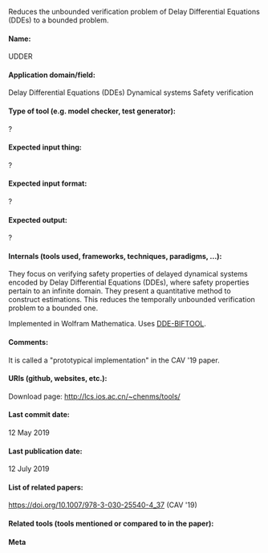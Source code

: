 Reduces the unbounded verification problem of Delay Differential Equations (DDEs) to a bounded problem.

#### Name:
UDDER

#### Application domain/field:
Delay Differential Equations (DDEs)
Dynamical systems
Safety verification

#### Type of tool (e.g. model checker, test generator):
?

#### Expected input thing:
?

#### Expected input format:
?

#### Expected output:
?

#### Internals (tools used, frameworks, techniques, paradigms, ...):
They focus on verifying safety properties of delayed dynamical systems encoded by Delay Differential Equations (DDEs), where safety properties pertain to an infinite domain.
They present a quantitative method to construct estimations. This reduces the temporally unbounded verification problem to a bounded one.

Implemented in Wolfram Mathematica. Uses [DDE-BIFTOOL](Not-verifiers/DDE-BIFTOOL.md).

#### Comments:
It is called a "prototypical implementation" in the CAV '19 paper.

#### URIs (github, websites, etc.):
Download page: http://lcs.ios.ac.cn/~chenms/tools/

#### Last commit date:
12 May 2019

#### Last publication date:
12 July 2019

#### List of related papers:
https://doi.org/10.1007/978-3-030-25540-4_37 (CAV '19)

#### Related tools (tools mentioned or compared to in the paper):

#### Meta
